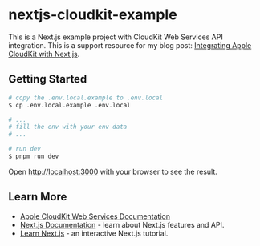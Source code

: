 # nextjs-cloudkit-example

This is a Next.js example project with CloudKit Web Services API integration. This is a support resource for my blog post: [Integrating Apple CloudKit with Next.js](https://www.agallio.xyz/post/cloudkit-with-nextjs).

## Getting Started

```bash
# copy the .env.local.example to .env.local
$ cp .env.local.example .env.local

# ...
# fill the env with your env data
# ...

# run dev
$ pnpm run dev
```

Open [http://localhost:3000](http://localhost:3000) with your browser to see the result.

## Learn More

- [Apple CloudKit Web Services Documentation](https://developer.apple.com/library/archive/documentation/DataManagement/Conceptual/CloudKitWebServicesReference/index.html#//apple_ref/doc/uid/TP40015240-CH41-SW1)
- [Next.js Documentation](https://nextjs.org/docs) - learn about Next.js features and API.
- [Learn Next.js](https://nextjs.org/learn) - an interactive Next.js tutorial.
